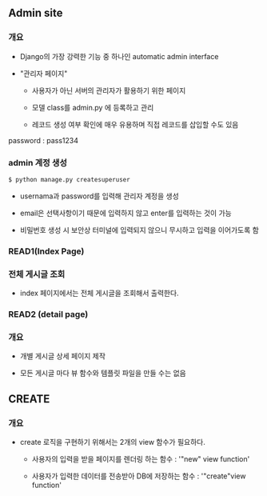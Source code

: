 ## Admin site

### 개요

- Django의 가장 강력한 기능 중 하나인 automatic admin interface

- "관리자 페이지"
  
  - 사용자가 아닌 서버의 관리자가 활용하기 위한 페이지
  
  - 모델 class를 admin.py 에 등록하고 관리
  
  - 레코드 생성 여부 확인에 매우 유용하며 직접 레코드를 삽입할 수도 있음

password : pass1234

### admin 계정 생성

```bash
$ python manage.py createsuperuser
```

- usernama과 password를 입력해 관리자 계정을 생성

- email은 선택사항이기 때문에 입력하지 않고 enter를 입력하는 것이 가능

- 비밀번호 생성 시 보안상 터미널에 입력되지 않으니 무시하고 입력을 이어가도록 함

### READ1(Index Page)

### 전체 게시글 조회

- index 페이지에서는 전체 게시글을 조회해서 출력한다.

### READ2 (detail page)

### 개요

- 개별 게시글 상세 페이지 제작

- 모든 게시글 마다 뷰 함수와 템플릿 파일을 만들 수는 없음

## CREATE

### 개요

- create 로직을 구현하기 위해서는 2개의 view 함수가 필요하다.
  
  - 사용자의 입력을 받을 페이지를 렌더링 하는 함수 : '"new" view function'
  
  - 사용자가 입력한 데이터를 전송받아 DB에 저장하는 함수 : '"create"view function'

